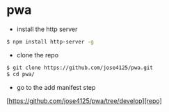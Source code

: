 # pwa

- install the http server

```sh
$ npm install http-server -g
```

- clone the repo

```sh
$ git clone https://github.com/jose4125/pwa.git
$ cd pwa/
```

- go to the add manifest step

[https://github.com/jose4125/pwa/tree/develop][repo]

[repo]: https://github.com/joemccann/dillinger
